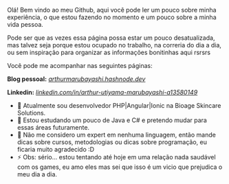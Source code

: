 Olá! Bem vindo ao meu Github, aqui você pode ler um pouco sobre minha experiência, o que estou fazendo no momento e um pouco sobre a minha vida pessoa. 

Pode ser que as vezes essa página possa estar um pouco desatualizada, mas talvez seja porque estou ocupado no trabalho, na correria do dia a dia, ou sem inspiração para organizar as informações bonitinhas aqui rsrsrs

Você pode me acompanhar nas seguintes páginas:

<b>Blog pessoal:</b> <a href="arthurmarubayashi.hashnode.dev"><i>arthurmarubayashi.hashnode.dev</i></a>

<b>Linkedin:</b> <a href="linkedin.com/in/arthur-utiyama-marubayashi-a13580149"><i>linkedin.com/in/arthur-utiyama-marubayashi-a13580149</i></a>


- 🔭 Atualmente sou desenvolvedor PHP|Angular|Ionic na Bioage Skincare Solutions.
- 🌱 Estou estudando um pouco de Java e C# e pretendo mudar para essas áreas futuramente.
- 🤔 Não me considero um expert em nenhuma linguagem, então mande dicas sobre cursos, metodologias ou  dicas sobre programação, eu ficaria muito agradecido :D
- ⚡ Obs: sério... estou tentando até hoje em uma relação nada saudável com os games, eu amo eles mas sei que isso é um vicio que prejudica o meu dia a dia.


